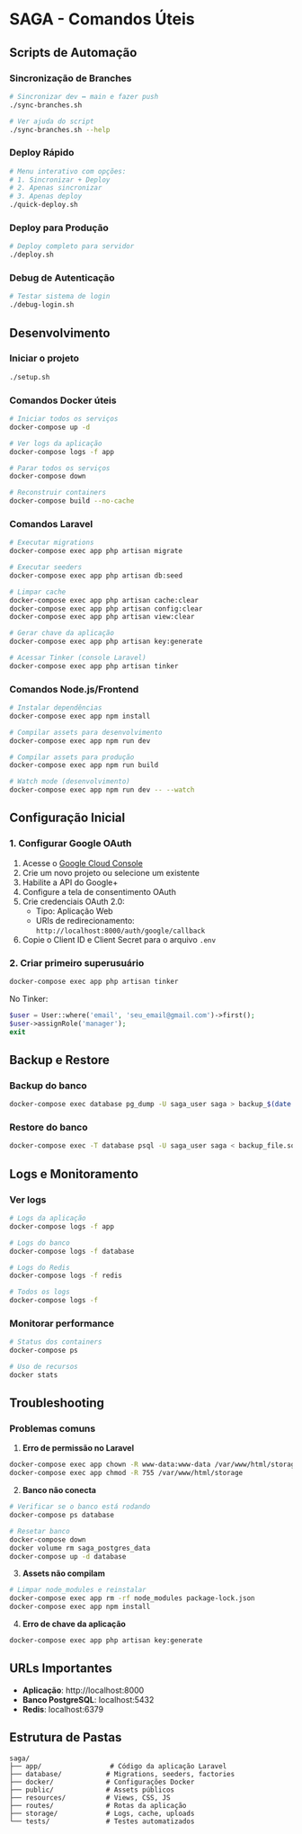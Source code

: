 # SAGA - Comandos Úteis

## Scripts de Automação

### Sincronização de Branches
```bash
# Sincronizar dev ↔ main e fazer push
./sync-branches.sh

# Ver ajuda do script
./sync-branches.sh --help
```

### Deploy Rápido
```bash
# Menu interativo com opções:
# 1. Sincronizar + Deploy
# 2. Apenas sincronizar
# 3. Apenas deploy
./quick-deploy.sh
```

### Deploy para Produção
```bash
# Deploy completo para servidor
./deploy.sh
```

### Debug de Autenticação
```bash
# Testar sistema de login
./debug-login.sh
```

## Desenvolvimento

### Iniciar o projeto
```bash
./setup.sh
```

### Comandos Docker úteis
```bash
# Iniciar todos os serviços
docker-compose up -d

# Ver logs da aplicação
docker-compose logs -f app

# Parar todos os serviços
docker-compose down

# Reconstruir containers
docker-compose build --no-cache
```

### Comandos Laravel
```bash
# Executar migrations
docker-compose exec app php artisan migrate

# Executar seeders
docker-compose exec app php artisan db:seed

# Limpar cache
docker-compose exec app php artisan cache:clear
docker-compose exec app php artisan config:clear
docker-compose exec app php artisan view:clear

# Gerar chave da aplicação
docker-compose exec app php artisan key:generate

# Acessar Tinker (console Laravel)
docker-compose exec app php artisan tinker
```

### Comandos Node.js/Frontend
```bash
# Instalar dependências
docker-compose exec app npm install

# Compilar assets para desenvolvimento
docker-compose exec app npm run dev

# Compilar assets para produção
docker-compose exec app npm run build

# Watch mode (desenvolvimento)
docker-compose exec app npm run dev -- --watch
```

## Configuração Inicial

### 1. Configurar Google OAuth
1. Acesse o [Google Cloud Console](https://console.cloud.google.com/)
2. Crie um novo projeto ou selecione um existente
3. Habilite a API do Google+ 
4. Configure a tela de consentimento OAuth
5. Crie credenciais OAuth 2.0:
   - Tipo: Aplicação Web
   - URIs de redirecionamento: `http://localhost:8000/auth/google/callback`
6. Copie o Client ID e Client Secret para o arquivo `.env`

### 2. Criar primeiro superusuário
```bash
docker-compose exec app php artisan tinker
```

No Tinker:
```php
$user = User::where('email', 'seu_email@gmail.com')->first();
$user->assignRole('manager');
exit
```

## Backup e Restore

### Backup do banco
```bash
docker-compose exec database pg_dump -U saga_user saga > backup_$(date +%Y%m%d_%H%M%S).sql
```

### Restore do banco
```bash
docker-compose exec -T database psql -U saga_user saga < backup_file.sql
```

## Logs e Monitoramento

### Ver logs
```bash
# Logs da aplicação
docker-compose logs -f app

# Logs do banco
docker-compose logs -f database

# Logs do Redis
docker-compose logs -f redis

# Todos os logs
docker-compose logs -f
```

### Monitorar performance
```bash
# Status dos containers
docker-compose ps

# Uso de recursos
docker stats
```

## Troubleshooting

### Problemas comuns

1. **Erro de permissão no Laravel**
```bash
docker-compose exec app chown -R www-data:www-data /var/www/html/storage
docker-compose exec app chmod -R 755 /var/www/html/storage
```

2. **Banco não conecta**
```bash
# Verificar se o banco está rodando
docker-compose ps database

# Resetar banco
docker-compose down
docker volume rm saga_postgres_data
docker-compose up -d database
```

3. **Assets não compilam**
```bash
# Limpar node_modules e reinstalar
docker-compose exec app rm -rf node_modules package-lock.json
docker-compose exec app npm install
```

4. **Erro de chave da aplicação**
```bash
docker-compose exec app php artisan key:generate
```

## URLs Importantes

- **Aplicação**: http://localhost:8000
- **Banco PostgreSQL**: localhost:5432
- **Redis**: localhost:6379

## Estrutura de Pastas

```
saga/
├── app/                 # Código da aplicação Laravel
├── database/           # Migrations, seeders, factories
├── docker/             # Configurações Docker
├── public/             # Assets públicos
├── resources/          # Views, CSS, JS
├── routes/             # Rotas da aplicação
├── storage/            # Logs, cache, uploads
└── tests/              # Testes automatizados
```
